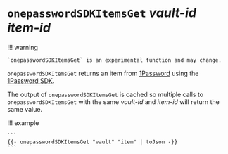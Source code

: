 # `onepasswordSDKItemsGet` *vault-id* *item-id*

!!! warning

    `onepasswordSDKItemsGet` is an experimental function and may change.

`onepasswordSDKItemsGet` returns an item from [1Password][1p] using the
[1Password SDK][sdk].

The output of `onepasswordSDKItemsGet` is cached so multiple calls to
`onepasswordSDKItemsGet` with the same *vault-id* and *item-id* will return the
same value.

!!! example

    ```
    {{- onepasswordSDKItemsGet "vault" "item" | toJson -}}
    ```

[1p]: https://1password.com
[sdk]: https://developer.1password.com/docs/sdks/
